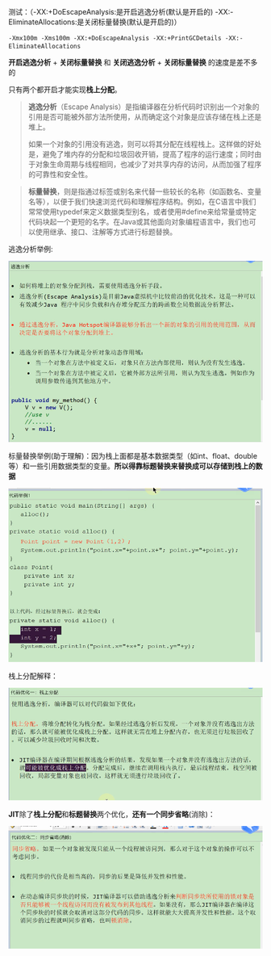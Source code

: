 测试：（-XX:+DoEscapeAnalysis:是开启逃逸分析(默认是开启的) -XX:-EliminateAllocations:是关闭标量替换(默认是开启的)）
    

```
-Xmx100m -Xms100m -XX:+DoEscapeAnalysis -XX:+PrintGCDetails -XX:-EliminateAllocations
```

**开启逃逸分析** + **关闭标量替换**  和  **关闭逃逸分析** + **关闭标量替换** 的速度是差不多的

只有两个都开启才能实现**栈上分配**。

> **逃逸分析**（Escape Analysis）是指编译器在分析代码时识别出一个对象的引用是否可能被外部方法所使用，从而确定这个对象是应该存储在栈上还是堆上。
>
> 如果一个对象的引用没有逃逸，则可以将其分配在线程栈上。这样做的好处是，避免了堆内存的分配和垃圾回收开销，提高了程序的运行速度；同时由于对象生命周期与线程相同，也减少了对共享内存的访问，从而加强了程序的可靠性和安全性。

> **标量替换**，则是指通过标签或别名来代替一些较长的名称（如函数名、变量名等），以便于我们快速浏览代码和理解程序结构。例如，在C语言中我们常常使用typedef来定义数据类型别名，或者使用#define来给常量或特定代码块起一个更短的名字。在Java或其他面向对象编程语言中，我们也可以使用继承、接口、注解等方式进行标题替换。



逃逸分析举例:

![image-20230608231744898](pages/image-20230608231744898.png)



标量替换举例(助于理解)：因为栈上面都是基本数据类型（如int、float、double等）和一些引用数据类型的变量。**所以得靠标题替换来替换成可以存储到栈上的数据**

![image-20230608231207041](pages/image-20230608231207041.png)



栈上分配解释：

![image-20230608231827365](pages/image-20230608231827365.png)





 **JIT**除了**栈上分配**和**标题替换**两个优化，**还有一个同步省略**(消除)：

![image-20230608232054103](pages/image-20230608232054103.png)